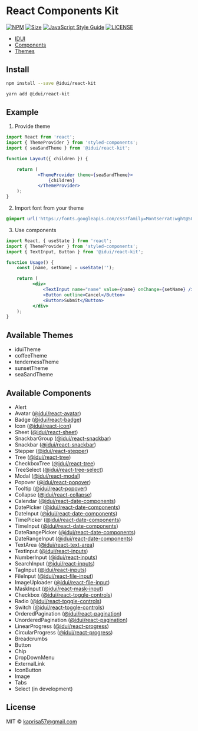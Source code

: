 # React Components Kit

[![NPM](https://img.shields.io/npm/v/@idui/react-kit.svg)](https://www.npmjs.com/package/@idui/react-kit/)
[![Size](https://img.shields.io/bundlephobia/min/@idui/react-kit)](https://www.npmjs.com/package/@idui/react-kit)
[![JavaScript Style Guide](https://img.shields.io/badge/code_style-standard-brightgreen.svg)](https://standardjs.com)
[![LICENSE](https://img.shields.io/github/license/id-ui/react-kit)](https://github.com/id-ui/react-kit/blob/main/LICENSE)

- [IDUI](http://idui.online/)
- [Components](http://idui.online/components/button/Button)
- [Themes](http://idui.online/themes/tenderness)

## Install

```bash
npm install --save @idui/react-kit
```

```bash
yarn add @idui/react-kit
```

## Example

1) Provide theme

```jsx
import React from 'react';
import { ThemeProvider } from 'styled-components';
import { seaSandTheme } from '@idui/react-kit';

function Layout({ children }) {

    return (
            <ThemeProvider theme={seaSandTheme}>
                {children}
            </ThemeProvider>
    );
}
```

2) Import font from your theme

```sass
@import url('https://fonts.googleapis.com/css?family=Montserrat:wght@500;700&display=swap')
```

3) Use components

```jsx
import React, { useState } from 'react';
import { ThemeProvider } from 'styled-components';
import { TextInput, Button } from '@idui/react-kit';

function Usage() {
    const [name, setName] = useState('');

    return (
          <div>
              <TextInput name="name" value={name} onChange={setName} />
              <Button outline>Cancel</Button>
              <Button>Submit</Button>
          </div>
    );
}
```

## Available Themes

- iduiTheme
- coffeeTheme
- tendernessTheme
- sunsetTheme
- seaSandTheme

## Available Components

- Alert
- Avatar ([@idui/react-avatar](https://www.npmjs.com/package/@idui/react-avatar))
- Badge ([@idui/react-badge](https://www.npmjs.com/package/@idui/react-badge))
- Icon ([@idui/react-icon](https://www.npmjs.com/package/@idui/react-icon))
- Sheet ([@idui/react-sheet](https://www.npmjs.com/package/@idui/react-sheet))
- SnackbarGroup ([@idui/react-snackbar](https://www.npmjs.com/package/@idui/react-snackbar))
- Snackbar ([@idui/react-snackbar](https://www.npmjs.com/package/@idui/react-snackbar))
- Stepper ([@idui/react-stepper](https://www.npmjs.com/package/@idui/react-stepper))
- Tree ([@idui/react-tree](https://www.npmjs.com/package/@idui/react-tree))
- CheckboxTree ([@idui/react-tree](https://www.npmjs.com/package/@idui/react-tree))
- TreeSelect ([@idui/react-tree-select](https://www.npmjs.com/package/@idui/react-tree-select))
- Modal ([@idui/react-modal](https://www.npmjs.com/package/@idui/react-modal))
- Popover ([@idui/react-popover](https://www.npmjs.com/package/@idui/react-popover))
- Tooltip ([@idui/react-popover](https://www.npmjs.com/package/@idui/react-popover))
- Collapse ([@idui/react-collapse](https://www.npmjs.com/package/@idui/react-collapse))
- Calendar ([@idui/react-date-components](https://www.npmjs.com/package/@idui/react-date-components))
- DatePicker ([@idui/react-date-components](https://www.npmjs.com/package/@idui/react-date-components))
- DateInput ([@idui/react-date-components](https://www.npmjs.com/package/@idui/react-date-components))
- TimePicker ([@idui/react-date-components](https://www.npmjs.com/package/@idui/react-date-components))
- TimeInput ([@idui/react-date-components](https://www.npmjs.com/package/@idui/react-date-components))
- DateRangePicker ([@idui/react-date-components](https://www.npmjs.com/package/@idui/react-date-components))
- DateRangeInput ([@idui/react-date-components](https://www.npmjs.com/package/@idui/react-date-components))
- TextArea ([@idui/react-text-area](https://www.npmjs.com/package/@idui/react-text-area))
- TextInput ([@idui/react-inputs](https://www.npmjs.com/package/@idui/react-inputs))
- NumberInput ([@idui/react-inputs](https://www.npmjs.com/package/@idui/react-inputs))
- SearchInput ([@idui/react-inputs](https://www.npmjs.com/package/@idui/react-inputs))
- TagInput ([@idui/react-inputs](https://www.npmjs.com/package/@idui/react-inputs))
- FileInput ([@idui/react-file-input](https://www.npmjs.com/package/@idui/react-file-input))
- ImageUploader ([@idui/react-file-input](https://www.npmjs.com/package/@idui/react-file-input))
- MaskInput ([@idui/react-mask-input](https://www.npmjs.com/package/@idui/react-mask-input))
- Checkbox ([@idui/react-toggle-controls](https://www.npmjs.com/package/@idui/react-toggle-controls))
- Radio ([@idui/react-toggle-controls](https://www.npmjs.com/package/@idui/react-toggle-controls))
- Switch ([@idui/react-toggle-controls](https://www.npmjs.com/package/@idui/react-toggle-controls))
- OrderedPagination ([@idui/react-pagination](https://www.npmjs.com/package/@idui/react-pagination))
- UnorderedPagination ([@idui/react-pagination](https://www.npmjs.com/package/@idui/react-pagination))
- LinearProgress ([@idui/react-progress](https://www.npmjs.com/package/@idui/react-progress))
- CircularProgress ([@idui/react-progress](https://www.npmjs.com/package/@idui/react-progress))
- Breadcrumbs
- Button
- Chip
- DropDownMenu
- ExternalLink
- IconButton
- Image
- Tabs
- Select (in development)

## License

MIT © [kaprisa57@gmail.com](https://github.com/id-ui)